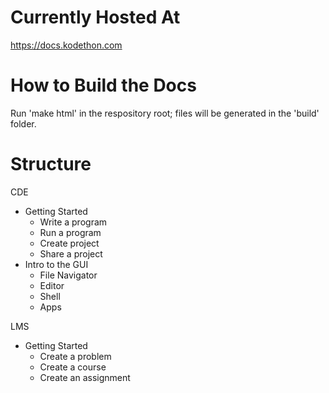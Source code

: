 # Currently Hosted At
https://docs.kodethon.com

# How to Build the Docs
Run 'make html' in the respository root; files will be generated in the 'build' folder.


# Structure

CDE

* Getting Started
  * Write a program
  * Run a program
  * Create project
  * Share a project
* Intro to the GUI
  * File Navigator
  * Editor
  * Shell
  * Apps

LMS

* Getting Started
  * Create a problem	
  * Create a course
  * Create an assignment


 
